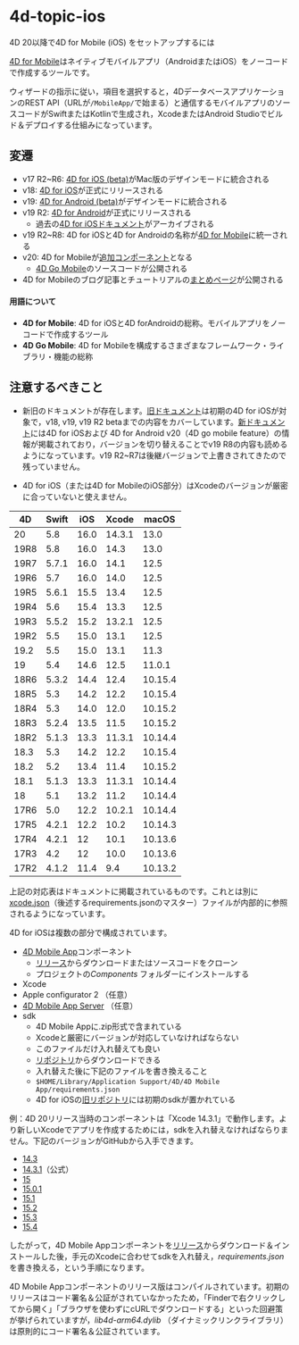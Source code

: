 # 4d-topic-ios
4D 20以降で4D for Mobile (iOS) をセットアップするには

[4D for Mobile](https://jp.4d.com/4D-for-Mobile)はネイティブモバイルアプリ（AndroidまたはiOS）をノーコードで作成するツールです。

ウィザードの指示に従い，項目を選択すると，4DデータベースアプリケーションのREST API（URLが`/MobileApp/`で始まる）と通信するモバイルアプリのソースコードがSwiftまたはKotlinで生成され，XcodeまたはAndroid Studioでビルド＆デプロイする仕組みになっています。

## 変遷

* v17 R2~R6: [4D for iOS (beta)](https://blog.4d.com/ja/its-time-to-fire-up-your-first-4d-for-ios-project/)がMac版のデザインモードに統合される
* v18: [4D for iOS](https://blog.4d.com/ja/4d-v18-is-here/)が正式にリリースされる
* v19: [4D for Android (beta)](https://blog.4d.com/4d-for-android-is-here/)がデザインモードに統合される
* v19 R2: [4D for Android](https://blog.4d.com/ja/go-mobile-with-4d-a-single-project-to-generate-android-and-ios-apps/)が正式にリリースされる
  * 過去の[4D for iOSドキュメント](https://developer.4d.com/4d-for-ios/ja/)がアーカイブされる
* v19 R2~R8: 4D for iOSと4D for Androidの名称が[4D for Mobile](https://developer.4d.com/go-mobile/ja/docs/19-R8/getting-started/introduction/)に統一される
* v20: 4D for Mobileが[追加コンポーネント](https://blog.4d.com/ja/4d-for-mobile-goes-open-source-a-big-step-for-the-community/)となる
  * [4D Go Mobile](https://github.com/4d-go-mobile)のソースコードが公開される 
* 4D for Mobileのブログ記事とチュートリアルの[まとめページ](https://blog.4d.com/categories/4d-for-mobile/)が公開される

#### 用語について

* **4D for Mobile**: 4D for iOSと4D forAndroidの総称。モバイルアプリをノーコードで作成するツール
* **4D Go Mobile**: 4D for Mobileを構成するさまざまなフレームワーク・ライブラリ・機能の総称 

## 注意するべきこと

* 新旧のドキュメントが存在します。[旧ドキュメント](https://developer.4d.com/4d-for-ios/ja/)は初期の4D for iOSが対象で，v18, v19, v19 R2 betaまでの内容をカバーしています。[新ドキュメント](https://developer.4d.com/go-mobile/ja/)には4D for iOSおよび 4D for Android v20（4D go mobile feature）の情報が掲載されており，バージョンを切り替えることでv19 R8の内容も読めるようになっています。v19 R2~R7は後継バージョンで上書きされてきたので残っていません。
 
* 4D for iOS（または4D for MobileのiOS部分）はXcodeのバージョンが厳密に合っていないと使えません。

|4D|Swift|iOS|Xcode|macOS|
|-|-|-|-|-|
|20	 |5.8	 |16.0|14.3.1|13.0   |
|19R8|5.8  |16.0|14.3  |13.0   |
|19R7|5.7.1|16.0|14.1  |12.5   |
|19R6|5.7  |16.0|14.0  |12.5   |
|19R5|5.6.1|15.5|13.4  |12.5   |
|19R4|5.6  |15.4|13.3  |12.5   |
|19R3|5.5.2|15.2|13.2.1|12.5   |
|19R2|5.5  |15.0|13.1  |12.5   |
|19.2|5.5	 |15.0|13.1  |11.3   |
|19	 |5.4	 |14.6|12.5  |11.0.1 |
|18R6|5.3.2|14.4|12.4  |10.15.4|
|18R5|5.3	 |14.2|12.2  |10.15.4|
|18R4|5.3	 |14.0|12.0  |10.15.2|
|18R3|5.2.4|13.5|11.5  |10.15.2|
|18R2|5.1.3|13.3|11.3.1|10.14.4|
|18.3|5.3	 |14.2|12.2  |10.15.4|
|18.2|5.2  |13.4|11.4  |10.15.2|
|18.1|5.1.3|13.3|11.3.1|10.14.4|
|18  |5.1  |13.2|11.2  |10.14.4|
|17R6|5.0  |12.2|10.2.1|10.14.4|
|17R5|4.2.1|12.2|10.2  |10.14.3|
|17R4|4.2.1|12  |10.1  |10.13.6|
|17R3|4.2  |12  |10.0  |10.13.6|
|17R2|4.1.2|11.4|9.4   |10.13.2|

上記の対応表はドキュメントに掲載されているものです。これとは別に[xcode.json](https://github.com/4d-go-mobile/sdk/blob/master/xcode.json)（後述するrequirements.jsonのマスター）ファイルが内部的に参照されるようになっています。

4D for iOSは複数の部分で構成されています。

* [4D Mobile App](https://github.com/4d/4D-Mobile-App)コンポーネント
  * [リリース](https://github.com/4d/4D-Mobile-App/releases)からダウンロードまたはソースコードをクローン
  * プロジェクトの*Components* フォルダーにインストールする
* Xcode
* Apple configurator 2 （任意）
* [4D Mobile App Server](https://github.com/4d/4D-Mobile-App-Server) （任意）
* sdk
  * 4D Mobile Appに.zip形式で含まれている
  * Xcodeと厳密にバージョンが対応していなければならない
  * このファイルだけ入れ替えても良い
  * [リポジトリ](https://github.com/4d/ios-sdk)からダウンロードできる
  * 入れ替えた後に下記のファイルを書き換えること
  * `$HOME/Library/Application Support/4D/4D Mobile App/requirements.json`
  * 4D for iOSの[旧リポジトリ](https://github.com/4d-go-mobile/sdk)には初期のsdkが置かれている

例：4D 20リリース当時のコンポーネントは「Xcode 14.3.1」で動作します。より新しいXcodeでアプリを作成するためには，sdkを入れ替えなければならりません。下記のバージョンがGitHubから入手できます。

* [14.3](https://github.com/4d/ios-sdk/releases/tag/v20.x)
* [14.3.1](https://github.com/4d/ios-sdk/releases/tag/main.0)（公式）
* [15](https://github.com/4d/ios-sdk/releases/tag/v20-xcode-15-rc1)
* [15.0.1](https://github.com/4d/ios-sdk/releases/tag/v20-xcode-15.0.1)
* [15.1](https://github.com/4d/ios-sdk/releases/tag/two-relation-fixes)
* [15.2](https://github.com/4d/ios-sdk/releases/tag/xcode-15.2)
* [15.3](https://github.com/4d/ios-sdk/releases/tag/xcode-15.3)
* [15.4](https://github.com/4d/ios-sdk/releases/tag/xcode-15.4)

したがって，4D Mobile Appコンポーネントを[リリース](https://github.com/4d/4D-Mobile-App/releases)からダウンロード＆インストールした後，手元のXcodeに合わせてsdkを入れ替え，*requirements.json* を書き換える，という手順になります。

4D Mobile Appコンポーネントのリリース版はコンパイルされています。初期のリリースはコード署名＆公証がされていなかったため，「Finderで右クリックしてから開く」「ブラウザを使わずにcURLでダウンロードする」といった回避策が挙げられていますが，*lib4d-arm64.dylib* （ダイナミックリンクライブラリ）は原則的にコード署名＆公証されています。
